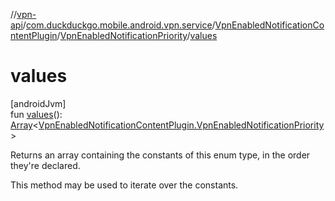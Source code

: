 //[vpn-api](../../../../index.md)/[com.duckduckgo.mobile.android.vpn.service](../../index.md)/[VpnEnabledNotificationContentPlugin](../index.md)/[VpnEnabledNotificationPriority](index.md)/[values](values.md)

# values

[androidJvm]\
fun [values](values.md)(): [Array](https://kotlinlang.org/api/latest/jvm/stdlib/kotlin/-array/index.html)&lt;[VpnEnabledNotificationContentPlugin.VpnEnabledNotificationPriority](index.md)&gt;

Returns an array containing the constants of this enum type, in the order they're declared.

This method may be used to iterate over the constants.

